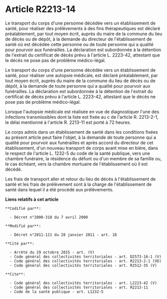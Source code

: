 # Article R2213-14

Le transport du corps d'une personne décédée vers un établissement de santé, pour réaliser des prélèvements à des fins
thérapeutiques est déclaré préalablement, par tout moyen écrit, auprès du maire de la commune du lieu de décès ou de dépôt, à
la demande du directeur de l'établissement de santé où est décédée cette personne ou de toute personne qui a qualité pour
pourvoir aux funérailles. La déclaration est subordonnée à la détention de l'extrait du certificat de décès prévu à l'article
L. 2223-42, attestant que le décès ne pose pas de problème médico-légal. 

Le transport du corps d'une personne décédée vers un établissement de santé, pour réaliser une autopsie médicale, est déclaré
préalablement, par tout moyen écrit, auprès du maire de la commune du lieu de décès ou de dépôt, à la demande de toute
personne qui a qualité pour pourvoir aux funérailles. La déclaration est subordonnée à la détention de l'extrait du
certificat de décès prévu à l'article L. 2223-42, attestant que le décès ne pose pas de problème médico-légal. 

Lorsque l'autopsie médicale est réalisée en vue de diagnostiquer l'une des infections transmissibles dont la liste est fixée
au c de l'article R. 2213-2-1, le délai mentionné à l'article R. 2213-11 est porté à 72 heures. 

Le corps admis dans un établissement de santé dans les conditions fixées au présent article peut faire l'objet, à la demande
de toute personne qui a qualité pour pourvoir aux funérailles et après accord du directeur de cet établissement, d'un nouveau
transport de corps avant mise en bière, dans le respect de l'article L. 1232-5 du code de la santé publique, vers une chambre
funéraire, la résidence du défunt ou d'un membre de sa famille ou, le cas échéant, vers la chambre mortuaire de
l'établissement où il est décédé. 

Les frais de transport aller et retour du lieu de décès à l'établissement de santé et les frais de prélèvement sont à la
charge de l'établissement de santé dans lequel il a été procédé aux prélèvements.

**Liens relatifs à cet article**

	**Codifié par**:

	  - Décret n°2000-318 du 7 avril 2000

	**Modifié par**:

	  - Décret n°2011-121 du 28 janvier 2011 - art. 18

	**Cité par**:

	  - Arrêté du 29 octobre 2015 - art. (V)
	  - Code général des collectivités territoriales - art. D2573-16-1 (V)
	  - Code général des collectivités territoriales - art. R2213-2-1 (VD)
	  - Code général des collectivités territoriales - art. R2512-35 (V)

	**Cite**:

	  - Code général des collectivités territoriales - art. L2223-42 (V)
	  - Code général des collectivités territoriales - art. R2213-11
	  - Code de la santé publique - art. L1232-5
